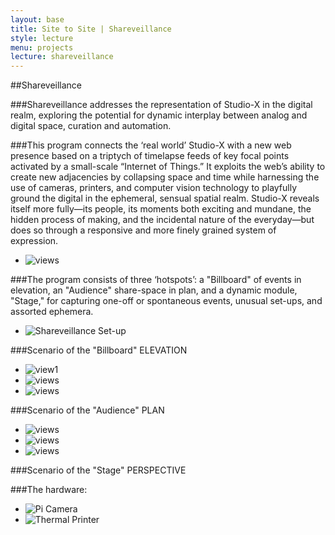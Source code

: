 ```yaml
---
layout: base
title: Site to Site | Shareveillance
style: lecture
menu: projects
lecture: shareveillance
---
```

##Shareveillance

###Shareveillance addresses the representation of Studio-X in the digital realm, exploring the potential for dynamic interplay between analog and digital space, curation and automation.       

###This program connects the ‘real world’ Studio-X with a new web presence based on a triptych of timelapse feeds of key focal points activated by a small-scale “Internet of Things.” It exploits the web’s ability to create new adjacencies by collapsing space and time while harnessing the use of cameras, printers, and computer vision technology to playfully ground the digital in the ephemeral, sensual spatial realm. Studio-X reveals itself more fully—its people, its moments both exciting and mundane, the hidden process of making, and the incidental nature of the everyday—but does so through a responsive and more finely grained system of expression. 

* ![views](https://raw.github.com/site2site/shareveillance/master/images/10.10_site2site_intro.gif)

###The program consists of three ‘hotspots’: a "Billboard" of events in elevation, an "Audience" share-space in plan, and a dynamic module, "Stage," for capturing one-off or spontaneous events, unusual set-ups, and assorted ephemera. 

* ![Shareveillance Set-up](https://raw.github.com/site2site/shareveillance/master/images/S2S_Shareveillance_Setup.png)

###Scenario of the "Billboard" ELEVATION

* ![view1](https://raw.github.com/site2site/shareveillance/c18047f388f2e432ea662d92b711cacb6d1f6650/images/Click_scenario-01-01.gif) 
* ![views](https://raw.github.com/site2site/shareveillance/master/images/10.15_s2s_interface-03.png) 
* ![views](https://raw.github.com/site2site/shareveillance/master/images/10.15_s2s_interface-04.png) 

###Scenario of the "Audience" PLAN

* ![views](http://i.imgur.com/cDqDAyW.gif)
* ![views](http://i.imgur.com/PjhxHDn.jpg)
* ![views](http://i.imgur.com/g5iy7uR.gif)

###Scenario of the "Stage" PERSPECTIVE

###The hardware:

* ![Pi Camera](https://raw.github.com/site2site/shareveillance/master/images/S2S-Xavatar-4.png)
* ![Thermal Printer](https://raw.github.com/site2site/shareveillance/master/images/S2S-Xavatar-5.png)






